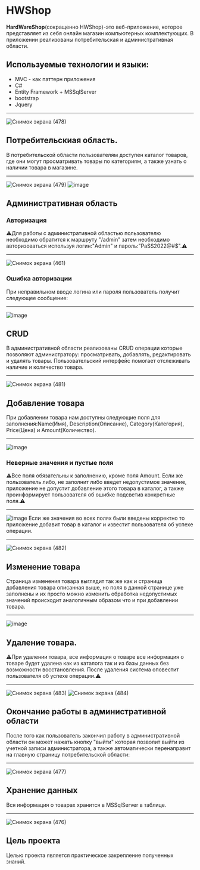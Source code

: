 # HWShop
**HardWareShop**(сокращенно HWShop)-это веб-приложение, которое представляет из себя онлайн магазин компьютерных комплектующих. В приложении реализованы потребительская и административная области.
## Используемые технологии и языки:
+ MVC - как паттерн приложения
+ C# 
+ Entity Framework + MSSqlServer 
+ bootstrap
+ Jquery
___
![Снимок экрана (478)](https://user-images.githubusercontent.com/55952268/153917527-a30a9cdf-74c3-4bfa-8dfa-0502974f88ff.png)
## Потребительскиая область.
В потребительской области пользователям доступен каталог товаров, где они могут просматривать товары по категориям, а также узнать о наличии товара в магазине.
___
![Снимок экрана (479)](https://user-images.githubusercontent.com/55952268/153917693-d29b00a7-329f-4f6a-a562-3b4c88276264.png)
![image](https://user-images.githubusercontent.com/55952268/153917916-5933589a-3c84-45f8-9758-a14bef7d4fa2.png)
## Административная область
### Авторизация
⚠️Для работы с административной областью пользователю необходимо обратится к маршруту "/admin" затем необходимо авторизоваться используя логин:"Admin" и пароль:"PaSS2022@#$".⚠️
___
![Снимок экрана (461)](https://user-images.githubusercontent.com/55952268/153482926-4f1228c4-f4d5-4939-aa56-a60d2bb67ddd.png)
### Ошибка авторизации
При неправильном вводе логина или пароля пользователь получит следующее сообщение:
___
![image](https://user-images.githubusercontent.com/55952268/153484079-d5d8306a-8a96-49cc-8fff-598193ed4cee.png)
## CRUD
В административной области реализованы CRUD операции которые позволяют администратору: просматривать, добавлять, редактировать и удалять товары. Пользовательский интерфейс помогает отслеживать наличие и количество товара.
___
![Снимок экрана (481)](https://user-images.githubusercontent.com/55952268/153918371-28613aef-5544-46cb-9eff-e1de88bbca75.png)
## Добавление товара
При добавлении товара нам доступны следующие поля для заполнения:Name(Имя), Description(Описание), Category(Категория), Price(Цена) и Amount(Количество). 
___
![image](https://user-images.githubusercontent.com/55952268/153485229-22bfc3f6-7249-4264-9101-ec5af4fbad07.png)
### Неверные значения и пустые поля
⚠️Все поля обязательны к заполнению, кроме поля Amount. Если же пользователь либо, не заполнит либо введет недопустимое значение, приложение не допустит добавление этого товара в каталог, а также проинформирует пользователя об ошибке подсветив конкретные поля.⚠️
___
![image](https://user-images.githubusercontent.com/55952268/153487327-a022a0c9-f6c2-43fb-9526-5677141be3a8.png)
Если же значения во всех полях были введены корректно то приложение добавит товар в каталог и известит пользователя об успехе операции.
___
![Снимок экрана (482)](https://user-images.githubusercontent.com/55952268/153922173-e5776c44-4e18-42e8-9bd4-5bc11a25f732.png)
## Изменение товара
Страница изменения товара выглядит так же как и страница добавления товара описанная выше, но поля в данной странице уже заполнены и их просто можно изменить обработка недопустимых значений происходит аналогичным образом что и при добавлении товара.
___
![image](https://user-images.githubusercontent.com/55952268/153492952-b553f80d-198d-4f6e-9ad7-1c57d84af7bd.png)
## Удаление товара.
⚠️При удалении товара, все информация о товаре все информация о товаре будет удалена как из каталога так и из базы данных без возможности восстановления. После удаления система оповестит пользователя об успехе операции.⚠️
___
![Снимок экрана (483)](https://user-images.githubusercontent.com/55952268/153922820-9560855a-f0f7-47e1-8f8c-300c84d7e113.png)
![Снимок экрана (484)](https://user-images.githubusercontent.com/55952268/153922894-26f3e931-e449-4099-b17e-1ef29f55d63d.png)
## Окончание работы в административной области
После того как пользователь закончил работу в административной области он может нажать кнопку "выйти" которая позволит выйти из учетной записи администратора, а также автоматически перенаправит на главную страницу потребительской области:
___
![Снимок экрана (477)](https://user-images.githubusercontent.com/55952268/153769491-4e015bde-78cf-41b6-8e3e-57777c8c65ab.png)
## Хранение данных
Вся информация о товарах хранится в MSSqlServer в таблице.
___
![Снимок экрана (476)](https://user-images.githubusercontent.com/55952268/153758362-812e6e1e-a4f4-4135-8ce3-4795fcb1f537.png)
## Цель проекта
Целью проекта является практическое закрепление полученных знаний. 
